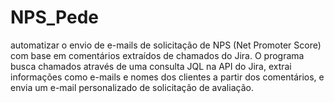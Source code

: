 # NPS_Pede
automatizar o envio de e-mails de solicitação de NPS (Net Promoter Score) com base em comentários extraídos de chamados do Jira. O programa busca chamados através de uma consulta JQL na API do Jira, extrai informações como e-mails e nomes dos clientes a partir dos comentários, e envia um e-mail personalizado de solicitação de avaliação.
